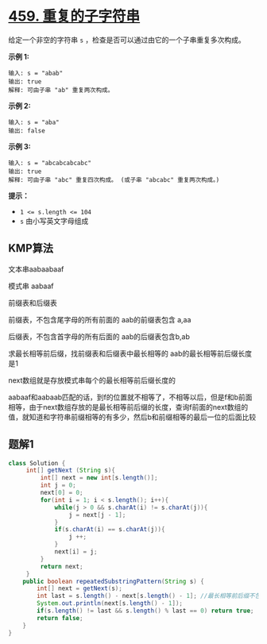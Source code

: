 # [459. 重复的子字符串](https://leetcode.cn/problems/repeated-substring-pattern/)

给定一个非空的字符串 `s` ，检查是否可以通过由它的一个子串重复多次构成。

 

**示例 1:**

```
输入: s = "abab"
输出: true
解释: 可由子串 "ab" 重复两次构成。
```

**示例 2:**

```
输入: s = "aba"
输出: false
```

**示例 3:**

```
输入: s = "abcabcabcabc"
输出: true
解释: 可由子串 "abc" 重复四次构成。 (或子串 "abcabc" 重复两次构成。)
```

 

**提示：**



- `1 <= s.length <= 104`
- `s` 由小写英文字母组成



## KMP算法

 文本串aabaabaaf

模式串 aabaaf

前缀表和后缀表 

前缀表，不包含尾字母的所有前面的 aab的前缀表包含 a,aa

后缀表，不包含首字母的所有后面的 aab的后缀表包含b,ab

求最长相等前后缀，找前缀表和后缀表中最长相等的 aab的最长相等前后缀长度是1

next数组就是存放模式串每个的最长相等前后缀长度的

aabaaf和aabaab匹配的话，到f的位置就不相等了，不相等以后，但是f和b前面相等，由于next数组存放的是最长相等前后缀的长度，查询f前面的next数组的值，就知道和字符串前缀相等的有多少，然后b和前缀相等的最后一位的后面比较



## 题解1

```java
class Solution {
     int[] getNext (String s){
         int[] next = new int[s.length()];
         int j = 0;
         next[0] = 0;
         for(int i = 1; i < s.length(); i++){
             while(j > 0 && s.charAt(i) != s.charAt(j)){
                 j = next[j - 1];
             }
             if(s.charAt(i) == s.charAt(j)){
                 j ++;
             }
             next[i] = j;
         }
         return next;
     }
    public boolean repeatedSubstringPattern(String s) {
        int[] next = getNext(s);
        int last = s.length() - next[s.length() - 1]; //最长相等前后缀不包含的
        System.out.println(next[s.length() - 1]);
        if(s.length() != last && s.length() % last == 0) return true;
        return false;
    }
}
```



